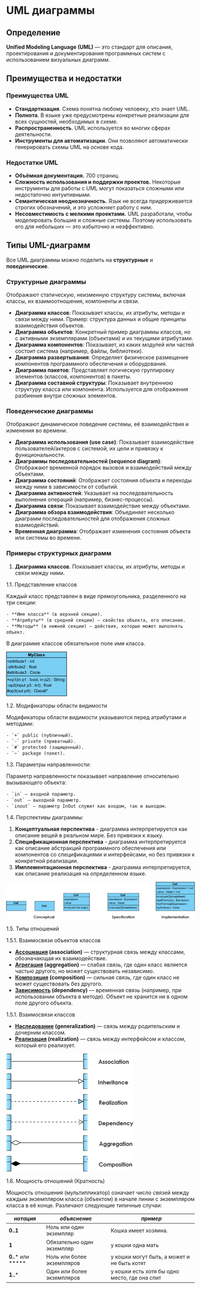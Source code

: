 # **UML диаграммы** 

## Определение

**Unified Modeling Language (UML)** — это стандарт для описания, проектирования и документирования программных систем с использованием визуальных диаграмм.

## Преимущества и недостатки

### Преимущества UML
- **Стандартизация**. Схема понятна любому человеку, кто знает UML.
- **Полнота**. В языке уже предусмотрены конкретные реализации для всех сущностей, необходимых в схеме. 
- **Распространенность**. UML используется во многих сферах деятельности. 
- **Инструменты для автоматизации**. Они позволяют автоматически генерировать схемы UML на основе кода.

### Недостатки UML
- **Объёмная документация.** 700 страниц.
- **Сложность использования и поддержки проектов.** Некоторые инструменты для работы с UML могут показаться сложными или недостаточно интуитивными.
- **Семантическая неоднозначность.** Язык не всегда придерживается строгих обозначений, и это усложняет работу с ним.
- **Несовместимость с мелкими проектами.** UML разработали, чтобы моделировать большие и сложные системы. Поэтому использовать его для небольших — это избыточно и неэффективно.

## Типы UML-диаграмм

Все UML диаграммы можно поделить на **структурные** и **поведенческие**.

### Структурные диаграммы

Отображают статическую, неизменную структуру системы, включая классы, их взаимоотношения, компоненты и связи.

- **Диаграмма классов**: Показывает классы, их атрибуты, методы и связи между ними. Пример: структура данных и общие принципы взаимодействия объектов.
- **Диаграмма объектов**: Конкретный пример диаграммы классов, но с активными экземплярами (объектами) и их текущими атрибутами.
- **Диаграмма компонентов**: Показывает, из каких модулей или частей состоит система (например, файлы, библиотеки).
- **Диаграмма развертывания**: Определяет физическое размещение компонентов программного обеспечения и оборудования.
- **Диаграмма пакетов**: Представляет логическую группировку элементов (классов, компонентов) в пакеты. 
- **Диаграмма составной структуры**: Показывает внутреннюю структуру класса или компонента. Используется для отображения разбиения внутри сложных элементов.

### Поведенческие диаграммы

Отображают динамическое поведение системы, её взаимодействия и изменения во времени.

- **Диаграмма использования (use case)**: Показывает взаимодействие пользователей/актеров с системой, их цели и привязку к функциональности.
- **Диаграммы последовательностей (sequence diagram)**: Отображают временной порядок вызовов и взаимодействий между объектами.
- **Диаграмма состояний**: Отображает состояния объекта и переходы между ними в зависимости от событий.
- **Диаграмма активностей**: Указывает на последовательность выполнения операций (например, бизнес-процессы).
- **Диаграмма связи**: Показывает взаимодействие между объектами.
- **Диаграмма обзора взаимодействия**: Объединяет несколько диаграмм последовательностей для отображения сложных взаимодействий.
- **Временная диаграмма**: Отображает изменения состояния объекта или системы во времени.

### Примеры структурных диаграмм

1. **Диаграмма классов**. Показывает классы, их атрибуты, методы и связи между ними.

1.1. Представление классов

Каждый класс представлен в виде прямоугольника, разделенного на три секции:

    - **Имя класса** (в верхней секции).
    - **Атрибуты** (в средней секции) — свойства объекта, его описание.
    - **Методы** (в нижней секции) — действия, которые может выполнять объект.

В диаграмме классов обязательное поле имя класса. 

!["Пример представления классов"](images/simple_class.webp)

1.2. Модификаторы области видимости

Модификаторы области видимости указываются перед атрибутами и методами:

    - `+` public (публичный).
    - `-` private (приватный).
    - `#` protected (защищенный).
    - `~` package (пакет).

1.3. Параметры направленности:

Параметр направленности показывает направление относительно вызывающего объекта:

    - `in` — входной параметр.
    - `out` — выходной параметр.
    - `inout` — параметр InOut служит как входом, так и выходом.

1.4. Перспективы диаграммы:

1. **Концептуальная перспектива** - диаграмма интерпретируется как описание вещей в реальном мире. Без привязки к языку.
2. **Спецификационная перспектива** - диаграмма интерпретируется как описание абстракций программного обеспечения или компонентов со спецификациями и интерфейсами, но без привязки к конкретной реализации.
3. **Имплементационная перспектива** - диаграмма интерпретируется, как описание реализация на определенном языке.

!["Пример перспективы диаграммы"](images/diagram_prospets.webp)

1.5. Типы отношений

1.5.1. Взаимосвязи объектов классов

- **[Ассоциация](class_diagram/association) (association)** — структурная связь между классами, обозначающая их взаимодействие.
- **[Агрегация](class_diagram/aggregation) (aggregation)** — слабая связь, где один класс является частью другого, но может существовать независимо.
- **[Композиция](class_diagram/composition) (composition)** — сильная связь, где один класс не может существовать без другого.
- **[Зависимость](class_diagram/dependency) (dependency)** — временная связь (например, при использовании объекта в методе). Объект не хранится ни в одном поле другого объекта.

1.5.1. Взаимосвязи классов

- **[Наследование](class_diagram/generalization) (generalization)** — связь между родительским и дочерним классом.
- **[Реализация](class_diagram/realization) (realization)** — связь между интерфейсом и классом, который его реализует.

!["Пример типов отношений"](images/types_relationships.webp)

1.6. Мощность отношений (Кратность)

Мощность отношения (мультипликатор) означает число связей между каждым экземпляром класса (объектом) в начале линии с экземпляром класса в её конце. Различают следующие типичные случаи:

| _нотация_          | _объяснение_               | _пример_                                      |
|--------------------| -------------------------- | --------------------------------------------- |
| **0..1**           | Ноль или один экземпляр    | Кошка имеет хозяина.                          |
| **1**              | Обязательно один экземпляр | у кошки одна мать                             |
| **0..*** или ***** | Ноль или более экземпляров | у кошки могут быть, а может и не быть котят   |
| **1..***           | Один или более экземпляров | у кошки есть хотя бы одно место, где она спит |
